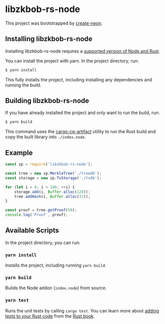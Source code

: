 # libzkbob-rs-node

This project was bootstrapped by [create-neon](https://www.npmjs.com/package/create-neon).

## Installing libzkbob-rs-node

Installing libzkbob-rs-node requires a [supported version of Node and Rust](https://github.com/neon-bindings/neon#platform-support).

You can install the project with yarn. In the project directory, run:

```sh
$ yarn install
```

This fully installs the project, including installing any dependencies and running the build.

## Building libzkbob-rs-node

If you have already installed the project and only want to run the build, run:

```sh
$ yarn build
```

This command uses the [cargo-cp-artifact](https://github.com/neon-bindings/cargo-cp-artifact) utility to run the Rust build and copy the built library into `./index.node`.

## Example
```javascript
const zp = require('libzkbob-rs-node');

const tree = new zp.MerkleTree('./treedb');
const storage = new zp.TxStorage('./txdb');

for (let i = 0; i < 100; ++i) {
    storage.add(i, Buffer.alloc(128));
    tree.addHash(i, Buffer.alloc(32));
}

const proof = tree.getProof(50);
console.log('Proof', proof);
```

## Available Scripts

In the project directory, you can run:

### `yarn install`

Installs the project, including running `yarn build`.

### `yarn build`

Builds the Node addon (`index.node`) from source.

### `yarn test`

Runs the unit tests by calling `cargo test`. You can learn more about [adding tests to your Rust code](https://doc.rust-lang.org/book/ch11-01-writing-tests.html) from the [Rust book](https://doc.rust-lang.org/book/).

